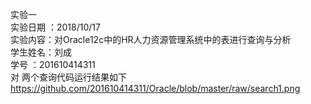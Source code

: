 实验一  
实验日期 ：2018/10/17  
实验内容：对Oracle12c中的HR人力资源管理系统中的表进行查询与分析  
学生姓名：刘成  
学号 ：201610414311  
对 两个查询代码运行结果如下  
https://github.com/201610414311/Oracle/blob/master/raw/search1.png  
